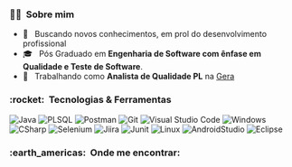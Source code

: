 
<h3> 👨‍💻 &nbsp;Sobre mim </h3>

- 🤔 &nbsp; Buscando novos conhecimentos, em prol do desenvolvimento profissional
- 🎓 &nbsp; Pós Graduado em **Engenharia de Software com ênfase em Qualidade e Teste de Software**.
- 💼 &nbsp; Trabalhando como **Analista de Qualidade PL** na <a href="https://gera.com.br/">Gera</a>



<h3> :rocket: &nbsp;Tecnologias & Ferramentas </h3>



  ![Java](https://img.shields.io/badge/Java-ED8B00?style=for-the-badge&logo=java&logoColor=white)
  ![PLSQL](https://img.shields.io/badge/PLSQL-F80000?style=for-the-badge&logo=oracle&logoColor=black)
  ![Postman](https://img.shields.io/badge/Postman-FF6C37?style=for-the-badge&logo=Postman&logoColor=white)
  ![Git](https://img.shields.io/badge/GIT-E44C30?style=for-the-badge&logo=git&logoColor=white)
  ![Visual Studio Code](https://img.shields.io/badge/Visual_Studio-5C2D91?style=for-the-badge&logo=visual%20studio&logoColor=white)
  ![Windows](https://img.shields.io/badge/Windows-0078D6?style=for-the-badge&logo=windows&logoColor=white)
  ![CSharp](https://img.shields.io/badge/C%23-239120?style=for-the-badge&logo=c-sharp&logoColor=white)
  ![Selenium](https://img.shields.io/badge/Selenium-43B02A?style=for-the-badge&logo=Selenium&logoColor=white)
  ![Jiira](https://img.shields.io/badge/Jira-0052CC?style=for-the-badge&logo=Jira&logoColor=white)
  ![Junit](https://img.shields.io/badge/Junit5-25A162?style=for-the-badge&logo=junit5&logoColor=white)
  ![Linux](	https://img.shields.io/badge/Linux-FCC624?style=for-the-badge&logo=linux&logoColor=black)
  ![AndroidStudio](https://img.shields.io/badge/Android_Studio-3DDC84?style=for-the-badge&logo=android-studio&logoColor=white)
  ![Eclipse](https://img.shields.io/badge/Eclipse-2C2255?style=for-the-badge&logo=eclipse&logoColor=white)
  
  
  


<h3> :earth_americas: &nbsp;Onde me encontrar: </h3> 
